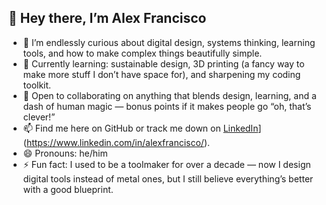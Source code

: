 
## 👋 Hey there, I’m Alex Francisco

- 👀 I’m endlessly curious about digital design, systems thinking, learning tools, and how to make complex things beautifully simple.
- 🌱 Currently learning: sustainable design, 3D printing (a fancy way to make more stuff I don’t have space for), and sharpening my coding toolkit.
- 💞️ Open to collaborating on anything that blends design, learning, and a dash of human magic — bonus points if it makes people go “oh, that’s clever!”
- 📫 Find me here on GitHub or track me down on [LinkedIn](https://www.linkedin.com/)](https://www.linkedin.com/in/alexfrancisco/).
- 😄 Pronouns: he/him
- ⚡ Fun fact: I used to be a toolmaker for over a decade — now I design digital tools instead of metal ones, but I still believe everything’s better with a good blueprint.
